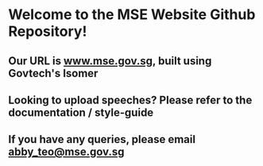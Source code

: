 # Welcome to the MSE Website Github Repository!

## Our URL is www.mse.gov.sg, built using Govtech's Isomer

## Looking to upload speeches? Please refer to the documentation / style-guide

## If you have any queries, please email abby_teo@mse.gov.sg
